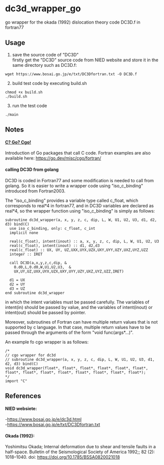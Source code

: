 # dc3d_wrapper_go
go wrapper for the okada (1992) dislocation theory code DC3D.f in fortran77

## Usage

1. save the source code of "DC3D"  
firstly get the "DC3D" source code from NIED website and store it in the same directory such as DC3D.f:
```
wget https://www.bosai.go.jp/e/txt/DC3Dfortran.txt -O DC3D.f
```
2. build test code by executing build.sh
```
chmod +x build.sh
./build.sh
```
3. run the test code
```
./main
```
## Notes
#### [C? Go? Cgo!](https://go.dev/blog/cgo)  
Introduction of Go packages that call C code. Fortran examples are also available here:
https://go.dev/misc/cgo/fortran/

#### calling DC3D from golang  
DC3D is coded in Fortran77 and some modification is needed to call from golang. So it is easier to write a wrapper code using "iso_c_binding" introduced from Fortran2003. 

The "iso_c_binding" provides a variable type called c_float, which corresponds to real\*4 in fortran77, and in DC3D variables are declared as real*4, so the wrapper function using "iso_c_binding" is simply as follows: 
```
subroutine dc3d_wrapper(a, x, y, z, c, dip, L, W, U1, U2, U3, d1, d2, d3) bind(C)
  use iso_c_binding, only: c_float, c_int
  implicit none

  real(c_float), intent(inout) :: a, x, y, z, c, dip, L, W, U1, U2, U3
  real(c_float), intent(inout) :: d1, d2,d3
  real(c_float) :: UX, UY, UZ,UXX,UYX,UZX,UXY,UYY,UZY,UXZ,UYZ,UZZ
  integer :: IRET

  call DC3D(a,x,y,z,c,dip, &
    0.d0,L,0.d0,W,U1,U2,U3,  &
    UX,UY,UZ,UXX,UYX,UZX,UXY,UYY,UZY,UXZ,UYZ,UZZ,IRET)

  d1 = UX
  d2 = UY
  d3 = UZ
end subroutine dc3d_wrapper
```
in which the intent variables must be passed carefully. The variables of intent(in) should be passed by value, and the variables of intent(inout) or intent(out) should be passed by pointer.  

Moreover, subroutines of Fortran can have multiple return values that is not supported by c language. In that case, multiple return values have to be passed through the arguments of the form "void func(args*...)". 

An example fo cgo wrapper is as follows:
```
/*
// cgo wrapper for dc3d
// subroutine dc3d_wrapper(a, x, y, z, c, dip, L, W, U1, U2, U3, d1, d2, d3) bind(C)
void dc3d_wrapper(float*, float*, float*, float*, float*, float*, float*, float*, float*, float*, float*, float*, float*, float*);
*/
import "C"
```


## References
#### NIED websiete:
-https://www.bosai.go.jp/e/dc3d.html  
-https://www.bosai.go.jp/e/txt/DC3Dfortran.txt

#### Okada (1992):
Yoshimitsu Okada; Internal deformation due to shear and tensile faults in a half-space. Bulletin of the Seismological Society of America 1992;; 82 (2): 1018–1040. doi: https://doi.org/10.1785/BSSA0820021018
